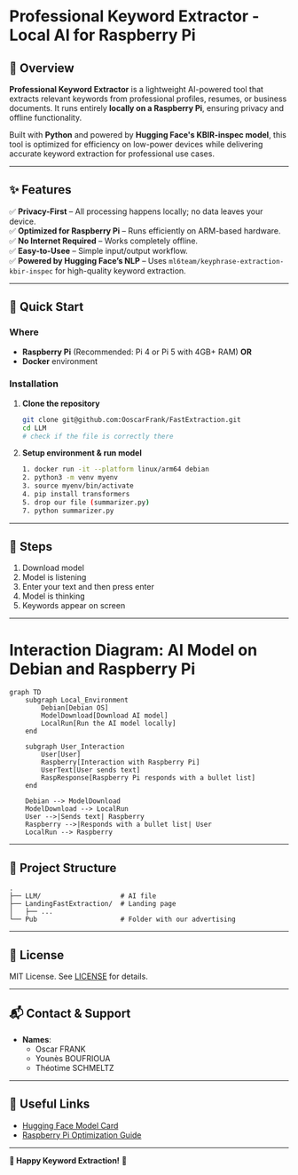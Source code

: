 # **Professional Keyword Extractor - Local AI for Raspberry Pi**

## **📌 Overview**

**Professional Keyword Extractor** is a lightweight AI-powered tool that extracts relevant keywords from professional profiles, resumes, or business documents. It runs entirely **locally on a Raspberry Pi**, ensuring privacy and offline functionality.

Built with **Python** and powered by **Hugging Face's KBIR-inspec model**, this tool is optimized for efficiency on low-power devices while delivering accurate keyword extraction for professional use cases.

---

## **✨ Features**

✅ **Privacy-First** – All processing happens locally; no data leaves your device.  
✅ **Optimized for Raspberry Pi** – Runs efficiently on ARM-based hardware.  
✅ **No Internet Required** – Works completely offline.  
✅ **Easy-to-Usee** – Simple input/output workflow.  
✅ **Powered by Hugging Face’s NLP** – Uses `ml6team/keyphrase-extraction-kbir-inspec` for high-quality keyword extraction.

---

## **🚀 Quick Start**

### **Where**

- **Raspberry Pi** (Recommended: Pi 4 or Pi 5 with 4GB+ RAM)
  **OR**
- **Docker** environment

### **Installation**

1. **Clone the repository**

   ```bash
   git clone git@github.com:OoscarFrank/FastExtraction.git
   cd LLM
   # check if the file is correctly there
   ```

2. **Setup environment & run model**
   ```bash
   1. docker run -it --platform linux/arm64 debian
   2. python3 -m venv myenv
   3. source myenv/bin/activate
   4. pip install transformers
   5. drop our file (summarizer.py)
   7. python summarizer.py
   ```

---

## **🔧 Steps**

1. Download model
2. Model is listening
3. Enter your text and then press enter
4. Model is thinking
5. Keywords appear on screen

---

# Interaction Diagram: AI Model on Debian and Raspberry Pi

```mermaid
graph TD
    subgraph Local_Environment
        Debian[Debian OS]
        ModelDownload[Download AI model]
        LocalRun[Run the AI model locally]
    end

    subgraph User_Interaction
        User[User]
        Raspberry[Interaction with Raspberry Pi]
        UserText[User sends text]
        RaspResponse[Raspberry Pi responds with a bullet list]
    end

    Debian --> ModelDownload
    ModelDownload --> LocalRun
    User -->|Sends text| Raspberry
    Raspberry -->|Responds with a bullet list| User
    LocalRun --> Raspberry
```

---

## **📂 Project Structure**

```plaintext
.
├── LLM/                    # AI file
├── LandingFastExtraction/  # Landing page
│   ├── ...
└── Pub                     # Folder with our advertising
```

---

## **📜 License**

MIT License. See [LICENSE](LICENSE) for details.

---

## **📬 Contact & Support**

- **Names**:
  - Oscar FRANK
  - Younès BOUFRIOUA
  - Théotime SCHMELTZ

---

## **🔗 Useful Links**

- [Hugging Face Model Card](https://huggingface.co/ml6team/keyphrase-extraction-kbir-inspec)
- [Raspberry Pi Optimization Guide](https://www.raspberrypi.com/documentation/)

---

**🎉 Happy Keyword Extraction!** 🚀
